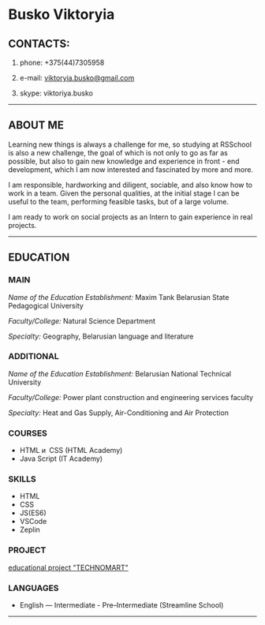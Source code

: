 

# Busko Viktoryia

## CONTACTS: 
1. phone: +375(44)7305958

2. e-mail: viktoryia.busko@gmail.com

3. skype: viktoriya.busko

---
## ABOUT ME
Learning new things is always a challenge for me, so studying at RSSchool is also a new challenge, the goal of which is not only to go as far as possible, but also to gain new knowledge and experience in front - end development, which I am now interested and fascinated by more and more.

 I am responsible, hardworking and diligent, sociable, and also know how to work in a team. Given the personal qualities, at the initial stage I can be useful to the team, performing feasible tasks, but of a large volume. 
 
 I am ready to work on social projects as an Intern to gain experience in real projects.

---
## EDUCATION 

### MAIN 
_Name of the Education Establishment:_ Maxim Tank Belarusian State Pedagogical University

_Faculty/College:_ Natural Science Department

_Specialty:_ Geography, Belarusian language and literature

### ADDITIONAL 
_Name of the Education Establishment:_ Belarusian National Technical University 

_Faculty/College:_ Power plant construction and engineering services faculty

_Specialty:_ Heat and Gas Supply, Air-Conditioning and Air Protection

### COURSES
* HTML и CSS (HTML Academy)
* Java Script (IT Academy)

### SKILLS
* HTML
* CSS
* JS(ES6)
* VSCode
* Zeplin

### PROJECT
[educational project "TECHNOMART"](https://https://buskoviktoryia.github.io/963659-technomart-24)

### LANGUAGES 

* English — Intermediate - Pre–Intermediate (Streamline School)
---









